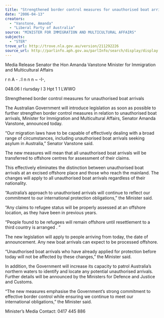 ```yaml
---
title: "Strengthened border control measures for unauthorised boat arrivals."
date: "2006-04-13"
creators:
  - "Vanstone, Amanda"
  - "Liberal Party of Australia"
source: "MINISTER FOR IMMIGRATION AND MULTICULTURAL AFFAIRS"
subjects:
  - "STER"
trove_url: http://trove.nla.gov.au/version/211292226
source_url: http://parlinfo.aph.gov.au/parlInfo/search/display/display.w3p;query=Id%3A%22media/pressrel/LRDJ6%22
---
```


  Media Release  Senator the Hon Amanda Vanstone  Minister for Immigration and Multicultural Affairs 

  r n  A - .:I n n n ~  -I-, 

  048.06 I riursday I 3 Hpt 1 1  LWWO 

  Strengthened border control measures for unauthorised boat arrivals 

  The Australian Government will introduce legislation as soon as possible to further  strengthen border control measures in relation to unauthorised boat arrivals, Minister for  Immigration and Multicultural Affairs, Senator Amanda Vanstone, announced today. 

  “Our migration laws have to be capable of effectively dealing with a broad range of  circumstances, including unauthorised boat arrivals seeking asylum in Australia,” Senator  Vanstone said. 

  The new measures will mean that all unauthorised boat arrivals will be transferred to  offshore centres for assessment of their claims. 

  This effectively eliminates the distinction between unauthorised boat arrivals at an excised  offshore place and those who reach the mainland. The changes will apply to all  unauthorised boat arrivals regardless of their nationality. 

  “Australia’s approach to unauthorised arrivals will continue to reflect our commitment to  our international protection obligations,” the Minister said. 

  “Any claims to refugee status will be properly assessed at an offshore location, as they  have been in previous years. 

  “People found to be refugees will remain offshore until resettlement to a third country is  arranged . ” 

  The new legislation will apply to people arriving from today, the date of announcement.  Any new boat arrivals can expect to be processed offshore. 

  “Unauthorised boat arrivals who have already applied for protection before today will not  be affected by these changes,” the Minister said. 

  In addition, the Government will increase its capacity to patrol Australia’s northern waters  to identify and locate any potential unauthorised arrivals. Further details will be  announced by the Ministers for Defence and Justice and Customs. 

  “The new measures emphasise the Government’s strong commitment to effective border  control while ensuring we continue to meet our international obligations,” the Minister said. 

  Minister’s Media Contact: 0417 445 886 


